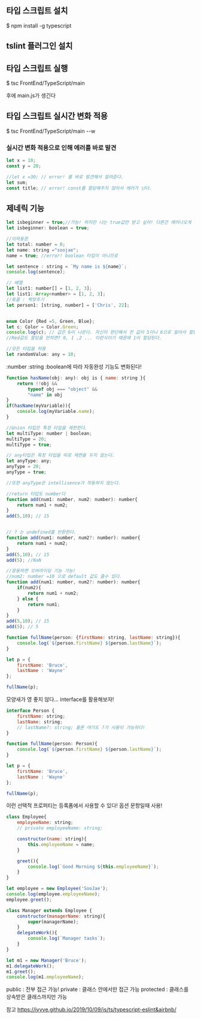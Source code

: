 ## 타입 스크립트 설치
$ npm install -g typescript
## tslint 플러그인 설치

## 타입 스크립트 실행
$ tsc FrontEnd/TypeScript/main

후에 main.js가 생긴다
## 타입 스크립트 실시간 변화 적용
$ tsc FrontEnd/TypeScript/main --w

### 실시간 변화 적용으로 인해 에러를 바로 발견
```js
let x = 10;
const y = 20;

//let x =30; // error! 를 바로 발견해서 알려준다.
let sum;
const title; // error! const를 할당해주지 않아서 에러가 난다.
```

## 제네릭 기능
```js
let isbeginner = true;//가능! 하지만 나는 true값만 받고 싶어! 다른건 에러나오게 해줘!
let isbeginner: boolean = true;

//이하동문
let total: number = 0;
let name: string ="soojae";
name = true; //error! boolean 타입이 아니므로

let sentence : string = `My name is ${name}`;
console.log(sentence);

// 배열
let list1: number[] = [1, 2, 3];
let list1: Array<number> = [1, 2, 3];
//튜플 : 짝맞추기
let person1: [string, number] = ['Chris', 22];


enum Color {Red =5, Green, Blue};
let c: Color = Color.Green;
console.log(c); // 값은 6이 나온다. 자신이 판단해서 전 값이 5이니 6으로 알아서 할당한다.
//Red값도 할당을 안하면? 0, 1 ,2 ... 이런식이기 때문에 1이 할당된다.

//모든 타입을 허용
let randomValue: any = 10;
```
:number :string :boolean에 따라 자동완성 기능도 변화된다!

```js
function hasName(obj: any): obj is { name: string }{
    return !!obj &&
        typeof obj === "object" &&
        "name" in obj
}
if(hasName(myVariable)){
    console.log(myVariable.name);
}
```

```js
//Union 타입은 특정 타입을 제한한다.
let multiType: number | boolean;
multiType = 20;
multiType = true;

// any타입은 특정 타입을 따로 제한을 두지 않는다.
let anyType: any;
anyType = 20;
anyType = true;

//또한 anyType은 intellisence가 작동하지 않는다.

```

```js
//return 타입도 number다
function add(num1: number, num2: number): number{
    return num1 + num2;
}
add(5,10); // 15


// ? 는 undefined를 반환한다.
function add(num1: number, num2?: number): number{
    return num1 + num2;
}
add(5,10); // 15
add(5); //NaN
```

```js
//응용하면 오버라이딩 기능 가능!
//num2: number =10 으로 default 값도 줄수 있다.
function add(num1: number, num2?: number): number{
    if(num2){
        return num1 + num2;
    } else {
        return num1;
    }
}
add(5,10); // 15
add(5); // 5
```

```js
function fullName(person: {firstName: string, lastName: string}){
    console.log(`${person.firstName} ${person.lastName}`);
}

let p = {
    firstName: 'Bruce',
    lastName : 'Wayne'
};

fullName(p);
```
모양새가 영 좋지 않다... interface를 활용해보자!

```js
interface Person {
    firstName: string;
    lastName: string;
    // lastName?: string; 물론 여기도 ?가 사용이 가능하다!
}

function fullName(person: Person){
    console.log(`${person.firstName} ${person.lastName}`);
}

let p = {
    firstName: 'Bruce',
    lastName : 'Wayne'
};

fullName(p);
``` 
이런 선택적 프로퍼티는 등록폼에서 사용할 수 있다! 옵션 문항일때 사용!

```js
class Employee{
    employeeName: string;
    // private employeeName: string; 

    constructor(name: string){
        this.employeeName = name;
    }

    greet(){
        console.log(`Good Morning ${this.employeeName}`);
    }
}

let employee = new Employee('SooJae');
console.log(employee.employeeName);
employee.greet();

class Manager extends Employee {
    constructor(managerName: string){
        super(managerName);
    }
    delegateWork(){
        console.log(`Manager tasks`);
    }
}

let m1 = new Manager('Bruce');
m1.delegateWork();
m1.greet();
console.log(m1.employeeName);
```
public : 전부 접근 가능!
private : 클래스 안에서만 접근 가능
protected : 클래스를 상속받은 클래스까지만 가능



참고 https://ivvve.github.io/2019/10/09/js/ts/typescript-eslint&airbnb/
